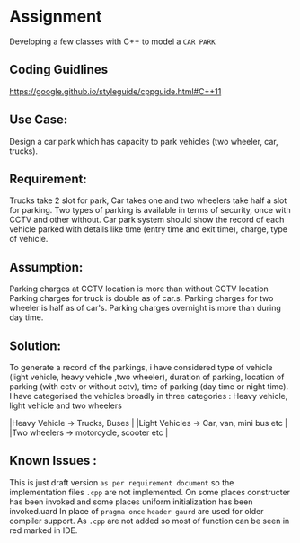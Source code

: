 # Assignment
Developing a few classes with C++ to model a `CAR PARK`

## Coding Guidlines
<https://google.github.io/styleguide/cppguide.html#C++11>


## Use Case:
 
Design a car park which has capacity to park vehicles (two wheeler, car, trucks).

## Requirement:

Trucks take 2 slot for park, Car takes one and two wheelers take half a slot for parking.
Two types of parking is available in terms of security, once with CCTV and other without.
Car park system should show the record of each vehicle parked with details like time (entry time and exit time), charge, type of vehicle.


## Assumption:
 
Parking charges at CCTV location is more than without CCTV location
Parking charges for truck is double as of car.s.
Parking charges for two wheeler is half as of car's.
Parking charges overnight is more than during day time.

## Solution:
 
To generate a record of the parkings, i have considered type of vehicle (light vehicle, heavy vehicle ,two wheeler), duration of parking, location of parking (with cctv or without cctv), time of parking (day time or night time).
I have categorised the vehicles broadly in three categories : Heavy vehicle, light vehicle and two wheelers
 
|Heavy Vehicle -> Trucks, Buses |
|Light Vehicles -> Car, van, mini bus etc |
|Two wheelers -> motorcycle, scooter etc |

## Known Issues :
This is just draft version `as per requirement document` so the implementation files `.cpp` are not implemented.
On some places constructer has been invoked and some places uniform initialization has been invoked.uard
In place of `pragma once` ``header gaurd`` are used for older compiler support.
As `.cpp`  are not added so most of function can be seen in red marked in IDE.

